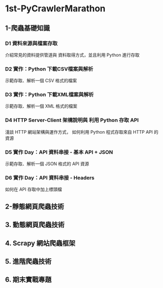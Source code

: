 # 1st-PyCrawlerMarathon

## 1-爬蟲基礎知識
### D1 資料來源與檔案存取
   介紹常見的資料提供管道與 資料取得方式，並且利用 Python 進行存取
   
### D2 實作：Python 下載CSV檔案與解析
   示範存取、解析一個 CSV 格式的檔案
### D3 實作：Python 下載XML檔案與解析
   示範存取、解析一個 XML 格式的檔案
### D4 HTTP Server-Client 架構說明與 利用 Python 存取 API
   淺談 HTTP 網站架構與運作方式， 如何利用 Python 程式存取來自 HTTP API 的資源
### D5 實作 Day：API 資料串接 - 基本 API + JSON
   示範存取、解析一個 JSON 格式的 API 資源
### D6 實作 Day：API 資料串接 - Headers
   如何在 API 存取中加上標頭檔
## 2-靜態網頁爬蟲技術

## 3. 動態網頁爬蟲技術

## 4. Scrapy 網站爬蟲框架

## 5. 進階爬蟲技術

## 6. 期末實戰專題


